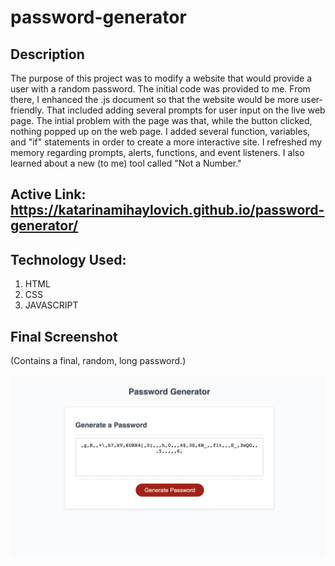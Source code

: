 # password-generator

## Description

The purpose of this project was to modify a website that would provide a user with a random password. The initial code was provided to me. From there, I enhanced the .js document so that the website would be more user-friendly. That included adding several prompts for user input on the live web page. The intial problem with the page was that, while the button clicked, nothing popped up on the web page. I added several function, variables, and "if" statements in order to create a more interactive site. I refreshed my memory regarding prompts, alerts, functions, and event listeners. I also learned about a new (to me) tool called "Not a Number."

## Active Link: https://katarinamihaylovich.github.io/password-generator/

## Technology Used:

1. HTML
2. CSS
3. JAVASCRIPT

## Final Screenshot
(Contains a final, random, long password.)

![](/images/passgenimage.png)


